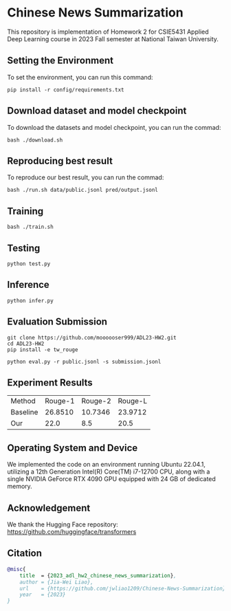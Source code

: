 # Chinese News Summarization
This repository is implementation of Homework 2 for CSIE5431 Applied Deep Learning course in 2023 Fall semester at National Taiwan University.


## Setting the Environment
To set the environment, you can run this command:
```
pip install -r config/requirements.txt
```


## Download dataset and model checkpoint
To download the datasets and model checkpoint, you can run the commad:
```
bash ./download.sh
```

## Reproducing best result
To reproduce our best result, you can run the commad:
```
bash ./run.sh data/public.jsonl pred/output.jsonl
```


## Training
```
bash ./train.sh
```


## Testing
```
python test.py
```

## Inference
```
python infer.py
```


## Evaluation Submission
```
git clone https://github.com/moooooser999/ADL23-HW2.git
cd ADL23-HW2
pip install -e tw_rouge

python eval.py -r public.jsonl -s submission.jsonl
```


## Experiment Results
<table>
  <tr>
    <td>Method</td>
    <td>Rouge-1</td>
    <td>Rouge-2</td>
    <td>Rouge-L</td>
  </tr>
  <tr>
    <td>Baseline</td>
    <td>26.8510</td>
    <td>10.7346</td>
    <td>23.9712</td>
  </tr>
  <tr>
    <td>Our</td>
    <td>22.0</td>
    <td>8.5</td>
    <td>20.5</td>
  </tr>
<table>


## Operating System and Device
We implemented the code on an environment running Ubuntu 22.04.1, utilizing a 12th Generation Intel(R) Core(TM) i7-12700 CPU, along with a single NVIDIA GeForce RTX 4090 GPU equipped with 24 GB of dedicated memory.


## Acknowledgement
We thank the Hugging Face repository: https://github.com/huggingface/transformers


## Citation
```bibtex
@misc{
    title  = {2023_adl_hw2_chinese_news_summarization},
    author = {Jia-Wei Liao},
    url    = {https://github.com/jwliao1209/Chinese-News-Summarization},
    year   = {2023}
}
```

